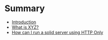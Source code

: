 # Summary

* [Introduction](README.md)
* [What is XYZ?](first-question.md)
* [How can I run a solid server using HTTP Only](second-question.md)

